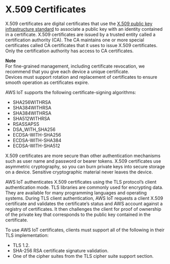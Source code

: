# X\.509 Certificates<a name="x509-certs"></a>

X\.509 certificates are digital certificates that use the [X\.509 public key infrastructure standard](https://en.wikipedia.org/wiki/X.509) to associate a public key with an identity contained in a certificate\. X\.509 certificates are issued by a trusted entity called a certification authority \(CA\)\. The CA maintains one or more special certificates called CA certificates that it uses to issue X\.509 certificates\. Only the certification authority has access to CA certificates\.

**Note**  
For fine\-grained management, including certificate revocation, we recommend that you give each device a unique certificate\.  
Devices must support rotation and replacement of certificates to ensure smooth operation as certificates expire\.

AWS IoT supports the following certificate\-signing algorithms:
+ SHA256WITHRSA
+ SHA384WITHRSA
+ SHA384WITHRSA
+ SHA512WITHRSA
+ RSASSAPSS
+ DSA\_WITH\_SHA256
+ ECDSA\-WITH\-SHA256
+ ECDSA\-WITH\-SHA384
+ ECDSA\-WITH\-SHA512

X\.509 certificates are more secure than other authentication mechanisms such as user name and password or bearer tokens\. X\.509 certificates use asymmetric cryptography, so you can burn private keys into secure storage on a device\. Sensitive cryptographic material never leaves the device\.

AWS IoT authenticates X\.509 certificates using the TLS protocol’s client authentication mode\. TLS libraries are commonly used for encrypting data\. They are available for many programming languages and operating systems\. During TLS client authentication, AWS IoT requests a client X\.509 certificate and validates the certificate’s status and AWS account against a registry of certificates\. It then challenges the client for proof of ownership of the private key that corresponds to the public key contained in the certificate\.

To use AWS IoT certificates, clients must support all of the following in their TLS implementation:
+ TLS 1\.2\.
+ SHA\-256 RSA certificate signature validation\.
+ One of the cipher suites from the TLS cipher suite support section\.